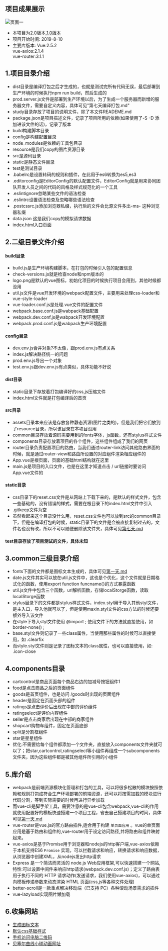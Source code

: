 ## 项目成果展示
![页面一](https://github.com/FoSuCloud/sell2.0/tree/master/showimg/1.png)


* 本项目为2.0版本,[1.0版本](https://github.com/FoSuCloud/sell)
* 项目开始时间:
	2019-8-10
* 主要库版本:
	Vue:2.5.2		
	vue-axios:2.1.4		
	vue-router:3.1.1

## 1.项目目录介绍
* dist目录是编译打包之后才生成的，也就是测试完所有代码无误，最后部署到生产环境的时候执行npm run build，然后生成的
* prod.server.js文件是部署到生产环境以后，为了生成一个服务器而新增的服务器文件，需要自定义内容，具体可见"第七天编译打包.md"
* study目录存放了项目的说明文件，除了本文件READEME.md
* package.json是项目描述文件，记录了项目所用的依赖(如果使用了-S -D 添加进该文件的话)，记录了版本
* build构建脚本目录
* config是构建配置目录
* node_modules是依赖的工具包目录
* resource是我们copy的图片资源目录
* src是源码目录
* static是静态文件目录
* test是测试目录
* .babelrc是设置转码的规则和插件，在此用于es6转换为es5,es3
* .editorconfig是EditorConfig的默认配置文件，EditorConfig就是用来协同团队开发人员之间的代码的风格及样式规范化的一个工具
* .eslintignore忽略某些文件的语法检查
* .eslintrc设置语法检查及忽略哪些语法检查
* .postcssrc.js添加浏览器私缀，执行后的文件会比源文件多出-ms- 这种浏览器私缀
* data.json 这是我们copy的模拟请求数据
* index.html入口页面


## 2.二级目录文件介绍
#### build目录
* build.js是生产环境构建脚本，在打包的时候引入包的配置信息
* check-versions.js就是检查node和npm版本的
* logo.png是默认的vue图标，初始化项目的时候执行项目会用到，其他时候都没用
* util.js文件是vue开发环境的webpack配置文件，主要用来处理css-loader和vue-style-loader
* vue-loader.conf.js是处理.vue文件的配置文件
* webpack.base.conf.js是wabpack基础配置
* webpack.dev.conf.js是wabpack开发环境配置
* webpack.prod.conf.js是wabpack生产环境配置
#### config目录
* dev.env.js合并对象?不太像，跟prod.env.js有点关系
* index.js解决路径统一的问题
* prod.env.js导出一个对象
* test.env.js跟dev.env.js有点类似，具体功能不好说
#### dist目录
* static目录下存放着打包编译好的css,js压缩文件
* index.html文件就是打包编译后的首页
#### src目录
* assets目录本来应该是存放各种静态资源(图片之类的)，但是我们把它们放到了resource目录，所以该目录在本项目没用
* common目录存放着源码需要用到的fonts字体，js函数，还有stylus样式文件
* components目录存放着项目的各个组件，这些组件组成了我们的网页
* router目录负责配置项目的路由，当我们通过router-link访问其他路由界面的时候，就是通过router-view和路由所设置的对应组件渲染相应组件的
* App.vue是根页面，页面的基础html结构就在这里
* main.js是项目的入口文件，也是在这里才知道点击 / url链接时要访问App.vue文件的
#### static目录
* css目录下的reset.css文件是从网站上下载下来的，是默认的样式文件，包含一些基础的，没有错误的样式，需要在根目录下的index.html文件中引入
* .gitkeep文件为空
* 虽然看起来这个目录没什么用，reset.css文件也可以放到src的common目录下，但是在编译打包的时候，static目录下的文件是会被直接复制过去的，文件名也没有改，所以不可以随便删除该文件夹，具体可见[第七天.md](https://github.com/FoSuCloud/sell/blob/master/study/%E7%AC%AC%E4%B8%83%E5%A4%A9%E7%BC%96%E8%AF%91%E6%89%93%E5%8C%85.md)
#### test目录存放了项目测试的文件，具体未知

## 3.common三级目录介绍
* fonts下面的文件都是图标文本生成的，具体可见[第一天.md](https://github.com/FoSuCloud/sell/blob/master/study/%E7%AC%AC%E4%B8%80%E5%A4%A9.md)
* date.js文件其实可以放在util.js文件中，这也是个优化，这个文件就是日期格式化的函数，使用export function funcname{}的方式暴露函数
* util.js文件中包含三个函数，url解析函数，存储localStorge函数，读取localStorge函数
* stylus目录下的文件都是stylus样式文件，index.styl用于导入其他styl文件，是主入口，导入他就可以了，但是使用maxin.styl文件的css方法的时候还要额外导入该文件
* 在style下导入styl文件使用 @import ; 使用文件下的方法就直接使用，如 border-none() ;
* base.styl文件则记录了一些class属性，当使用那些属性的时候可以直接使用，如 .clearfix
* 而style.styl文件则是记录了图标文本的class属性，也可以直接使用，如: .icon-close

## 4.components目录
* cartcontrol是商品页面每个商品右边的加减号按钮组件1
* food是点击商品之后的页面组件
* goods是首页组件，也是访问 /goods时出现的页面组件
* header是固定在页面头部的组件
* ratings是点击评价后出现在中部的评价组件
* ratingselect是评价内容组件
* seller是点击商家后出现在中部的商家组件
* shopcart购物车组件，固定在页面底部
* split是分割框组件
* star是星星组件
* 优化:不需要给每个组件都添加一个文件夹，直接放入components文件夹就可以了；把star,cartcontrol,ratingselect等小组件再组成一个subcomponents文件夹，因为这些组件都是被其他组件所引用的小组件

## 5.库介绍
* webpack是前端资源模块化管理和打包的工具，可以将很多松散的模块按照依赖和规则打包成符合生产环境部署的前端资源，还可以将按需加载的模块进行代码分割，等到实际需要的时候再进行异步加载
* 而vue-cli是脚手架工具，需要注意的是vue-cli包含webpack,vue-cli的作用就使用配置好的模板快速搭建一个项目工程，省去自己搭建项目的时间，具体可见[第一天.md](https://github.com/FoSuCloud/sell/blob/master/study/%E7%AC%AC%E4%B8%80%E5%A4%A9.md)
* vue-router是vue.js的官方路由插件,适合用于构建 `单页面应用` 。vue的单页面应用是基于路由和组件的,vue-router用于设定访问路径,并将路由和组件映射起来。
* vue-axios是基于Promise用于浏览器和nodejs的http客户端,vue-axios依赖于本机支持ES6 `Promise` 实现，可以拦截请求和响应，转换请求和响应数据，从浏览器中创建XML，从nodejs发出http请求
* Express 是一个简洁而灵活的 node.js Web应用框架,可以快速搭建一个网站,特性:可以设置中间件来响应http请求(webpack.dev.conf.js)；定义了路由表用于执行不同的 HTTP 请求动作(发送请求，我们使用vue-axios)，可以通过向模板传递参数来动态渲染 HTML 页面(css,js等各种文件处理)
* better-scroll是一款重点解决移动端（已支持 PC）各种滚动场景需求的插件
* vue-lazyload实现图片懒加载

## 6.收集网站
* [生成图标文本](https://icomoon.io)
* [默认css基础样式](http://cssreset.com)
* [手机访问电脑二维码](https://cli.im/url)
* [贝塞尔曲线小球动画网址](http://web.chacuo.net/css3beziertool)
